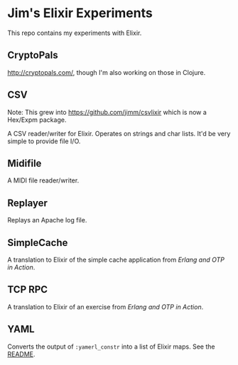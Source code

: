 # Jim's Elixir Experiments

This repo contains my experiments with Elixir.

## CryptoPals

http://cryptopals.com/, though I'm also working on those in Clojure.

## CSV

Note: This grew into https://github.com/jimm/csvlixir which is now a
Hex/Expm package.

A CSV reader/writer for Elixir. Operates on strings and char lists. It'd be
very simple to provide file I/O.

## Midifile

A MIDI file reader/writer.

## Replayer

Replays an Apache log file.

## SimpleCache

A translation to Elixir of the simple cache application from _Erlang and OTP
in Action_.

## TCP RPC

A translation to Elixir of an exercise from _Erlang and OTP in Action_.

## YAML

Converts the output of `:yamerl_constr` into a list of Elixir maps.
See the [README](yaml/README.md).
